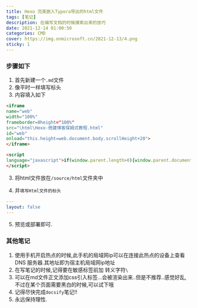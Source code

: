 ```yaml
---
title: Hexo 完美嵌入Typora导出的html文件
tags: [笔记]
description: 在编写文档的时候摸索出来的技巧
date: 2021-12-14 01:00:50
categories: CMD
cover: https://img.onmicrosoft.cn/2021-12-13/4.png
sticky: 1
---
```


### 步骤如下

1. 首先新建一个`.md`文件
2. 像平时一样填写标头
3. 内容填入如下

```html
<iframe
name="web"
width="100%" 
frameborder=0height="100%" 
src="\html\Hexo-搭建博客保姆式教程.html" 
id="web"
onload="this.height=web.document.body.scrollHeight+20">
</iframe>

<script
language="javascript">if(window.parent.length>0){window.parent.document.all.newtest.style.height=document.body.scrollHeight;}
</script>
```

3. 将html文件放在`/source/html`文件夹中

4. 并`填写Html文件的标头`
```yaml
---
layout: false
---
```

5. 预览或部署即可.

### 其他笔记

1. 使用手机开启热点的时候,此手机的局域网ip可以在连接此热点的设备上查看 DNS 服务器.其地址即为宿主机局域网ip地址
2. 在写笔记的时候,记得要在敏感标签前加 转义字符`\`
3. 可以在md文件正文添加css引入标签...会被渲染出来..但是不推荐..感觉好乱,不过在某个页面需要黑白的时候,可以试下哦
4. 记得尽快完成`docsify`笔记!!
5. 永远保持理性.
